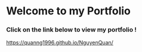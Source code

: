 # Welcome to my Portfolio

### Click on the link below to view my portfolio !

https://quanng1996.github.io/NguyenQuan/
